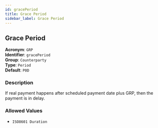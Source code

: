 ```yaml
---
id: gracePeriod
title: Grace Period
sidebar_label: Grace Period
---
```


## Grace Period

**Acronym**: `GRP`  
**Identifier**: `gracePeriod`  
**Group**: `Counterparty`  
**Type**: `Period`  
**Default**: `P0D`  

### Description
If real payment happens after scheduled payment date plus GRP, then the payment is in delay.

### Allowed Values
- `ISO8601 Duration`
